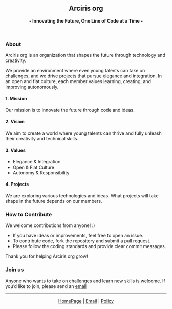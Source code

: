<h2 align="center">Arciris org</h2>
<p align="center"><strong>- Innovating the Future, One Line of Code at a Time -</strong></p>
<br />

### About
Arciris org is an organization that shapes the future through technology and creativity.

We provide an environment where even young talents can take on challenges,
and we drive projects that pursue elegance and integration. In an open and flat culture,
each member values learning, creating, and improving autonomously.

#### 1. Mission
Our mission is to innovate the future through code and ideas.

#### 2. Vision
We aim to create a world where young talents can thrive and fully unleash their creativity and technical skills.

#### 3. Values
- Elegance & Integration
- Open & Flat Culture
- Autonomy & Responsibility

#### 4. Projects
We are exploring various technologies and ideas. What projects will take shape in the future depends on our members.

### How to Contribute
We welcome contributions from anyone! :)

- If you have ideas or improvements, feel free to open an issue.  
- To contribute code, fork the repository and submit a pull request.  
- Please follow the coding standards and provide clear commit messages.  

Thank you for helping Arciris org grow!

### Join us
Anyone who wants to take on challenges and learn new skills is welcome. If you’d like to join, please send an [email](mailto:info@mail.arciris.org)

------

<div align="center">
    <a href="https://arciris.org">HomePage</a>  |
    <a href="mailto:info@mail.arciris.org">Email</a> |
    <a href="https://github.com/Arciris-org/.github/blob/main/profile/POLICY.md">Policy</a>
</div>